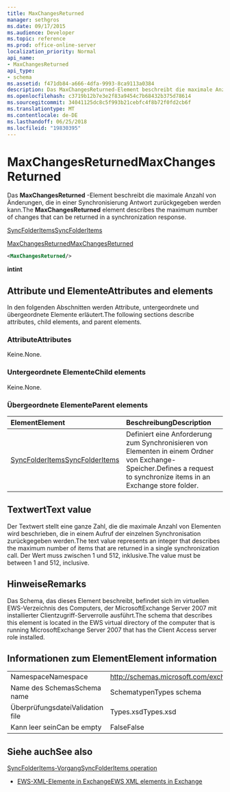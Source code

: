 ```yaml
---
title: MaxChangesReturned
manager: sethgros
ms.date: 09/17/2015
ms.audience: Developer
ms.topic: reference
ms.prod: office-online-server
localization_priority: Normal
api_name:
- MaxChangesReturned
api_type:
- schema
ms.assetid: f471db84-a666-4dfa-9993-8ca9113a0384
description: Das MaxChangesReturned-Element beschreibt die maximale Anzahl von Änderungen, die in einer Synchronisierung Antwort zurückgegeben werden kann.
ms.openlocfilehash: c3719b12b7e3e2f83a9454c7b68432b375d78614
ms.sourcegitcommit: 34041125dc8c5f993b21cebfc4f8b72f0fd2cb6f
ms.translationtype: MT
ms.contentlocale: de-DE
ms.lasthandoff: 06/25/2018
ms.locfileid: "19830395"
---
```

# <a name="maxchangesreturned"></a><span data-ttu-id="81164-103">MaxChangesReturned</span><span class="sxs-lookup"><span data-stu-id="81164-103">MaxChangesReturned</span></span>

<span data-ttu-id="81164-104">Das **MaxChangesReturned** -Element beschreibt die maximale Anzahl von Änderungen, die in einer Synchronisierung Antwort zurückgegeben werden kann.</span><span class="sxs-lookup"><span data-stu-id="81164-104">The **MaxChangesReturned** element describes the maximum number of changes that can be returned in a synchronization response.</span></span> 
  
[<span data-ttu-id="81164-105">SyncFolderItems</span><span class="sxs-lookup"><span data-stu-id="81164-105">SyncFolderItems</span></span>](syncfolderitems.md)
  
[<span data-ttu-id="81164-106">MaxChangesReturned</span><span class="sxs-lookup"><span data-stu-id="81164-106">MaxChangesReturned</span></span>](maxchangesreturned.md)
  
```xml
<MaxChangesReturned/>
```

 <span data-ttu-id="81164-107">**int**</span><span class="sxs-lookup"><span data-stu-id="81164-107">**int**</span></span>
## <a name="attributes-and-elements"></a><span data-ttu-id="81164-108">Attribute und Elemente</span><span class="sxs-lookup"><span data-stu-id="81164-108">Attributes and elements</span></span>

<span data-ttu-id="81164-109">In den folgenden Abschnitten werden Attribute, untergeordnete und übergeordnete Elemente erläutert.</span><span class="sxs-lookup"><span data-stu-id="81164-109">The following sections describe attributes, child elements, and parent elements.</span></span>
  
### <a name="attributes"></a><span data-ttu-id="81164-110">Attribute</span><span class="sxs-lookup"><span data-stu-id="81164-110">Attributes</span></span>

<span data-ttu-id="81164-111">Keine.</span><span class="sxs-lookup"><span data-stu-id="81164-111">None.</span></span>
  
### <a name="child-elements"></a><span data-ttu-id="81164-112">Untergeordnete Elemente</span><span class="sxs-lookup"><span data-stu-id="81164-112">Child elements</span></span>

<span data-ttu-id="81164-113">Keine.</span><span class="sxs-lookup"><span data-stu-id="81164-113">None.</span></span>
  
### <a name="parent-elements"></a><span data-ttu-id="81164-114">Übergeordnete Elemente</span><span class="sxs-lookup"><span data-stu-id="81164-114">Parent elements</span></span>

|<span data-ttu-id="81164-115">**Element**</span><span class="sxs-lookup"><span data-stu-id="81164-115">**Element**</span></span>|<span data-ttu-id="81164-116">**Beschreibung**</span><span class="sxs-lookup"><span data-stu-id="81164-116">**Description**</span></span>|
|:-----|:-----|
|[<span data-ttu-id="81164-117">SyncFolderItems</span><span class="sxs-lookup"><span data-stu-id="81164-117">SyncFolderItems</span></span>](syncfolderitems.md) <br/> |<span data-ttu-id="81164-118">Definiert eine Anforderung zum Synchronisieren von Elementen in einem Ordner von Exchange-Speicher.</span><span class="sxs-lookup"><span data-stu-id="81164-118">Defines a request to synchronize items in an Exchange store folder.</span></span>  <br/> |
   
## <a name="text-value"></a><span data-ttu-id="81164-119">Textwert</span><span class="sxs-lookup"><span data-stu-id="81164-119">Text value</span></span>

<span data-ttu-id="81164-120">Der Textwert stellt eine ganze Zahl, die die maximale Anzahl von Elementen wird beschrieben, die in einem Aufruf der einzelnen Synchronisation zurückgegeben werden.</span><span class="sxs-lookup"><span data-stu-id="81164-120">The text value represents an integer that describes the maximum number of items that are returned in a single synchronization call.</span></span> <span data-ttu-id="81164-121">Der Wert muss zwischen 1 und 512, inklusive.</span><span class="sxs-lookup"><span data-stu-id="81164-121">The value must be between 1 and 512, inclusive.</span></span>
  
## <a name="remarks"></a><span data-ttu-id="81164-122">Hinweise</span><span class="sxs-lookup"><span data-stu-id="81164-122">Remarks</span></span>

<span data-ttu-id="81164-123">Das Schema, das dieses Element beschreibt, befindet sich im virtuellen EWS-Verzeichnis des Computers, der MicrosoftExchange Server 2007 mit installierter Clientzugriff-Serverrolle ausführt.</span><span class="sxs-lookup"><span data-stu-id="81164-123">The schema that describes this element is located in the EWS virtual directory of the computer that is running MicrosoftExchange Server 2007 that has the Client Access server role installed.</span></span>
  
## <a name="element-information"></a><span data-ttu-id="81164-124">Informationen zum Element</span><span class="sxs-lookup"><span data-stu-id="81164-124">Element information</span></span>

|||
|:-----|:-----|
|<span data-ttu-id="81164-125">Namespace</span><span class="sxs-lookup"><span data-stu-id="81164-125">Namespace</span></span>  <br/> |http://schemas.microsoft.com/exchange/services/2006/types  <br/> |
|<span data-ttu-id="81164-126">Name des Schemas</span><span class="sxs-lookup"><span data-stu-id="81164-126">Schema name</span></span>  <br/> |<span data-ttu-id="81164-127">Schematypen</span><span class="sxs-lookup"><span data-stu-id="81164-127">Types schema</span></span>  <br/> |
|<span data-ttu-id="81164-128">Überprüfungsdatei</span><span class="sxs-lookup"><span data-stu-id="81164-128">Validation file</span></span>  <br/> |<span data-ttu-id="81164-129">Types.xsd</span><span class="sxs-lookup"><span data-stu-id="81164-129">Types.xsd</span></span>  <br/> |
|<span data-ttu-id="81164-130">Kann leer sein</span><span class="sxs-lookup"><span data-stu-id="81164-130">Can be empty</span></span>  <br/> |<span data-ttu-id="81164-131">False</span><span class="sxs-lookup"><span data-stu-id="81164-131">False</span></span>  <br/> |
   
## <a name="see-also"></a><span data-ttu-id="81164-132">Siehe auch</span><span class="sxs-lookup"><span data-stu-id="81164-132">See also</span></span>



[<span data-ttu-id="81164-133">SyncFolderItems-Vorgang</span><span class="sxs-lookup"><span data-stu-id="81164-133">SyncFolderItems operation</span></span>](syncfolderitems-operation.md)


- [<span data-ttu-id="81164-134">EWS-XML-Elemente in Exchange</span><span class="sxs-lookup"><span data-stu-id="81164-134">EWS XML elements in Exchange</span></span>](ews-xml-elements-in-exchange.md)


